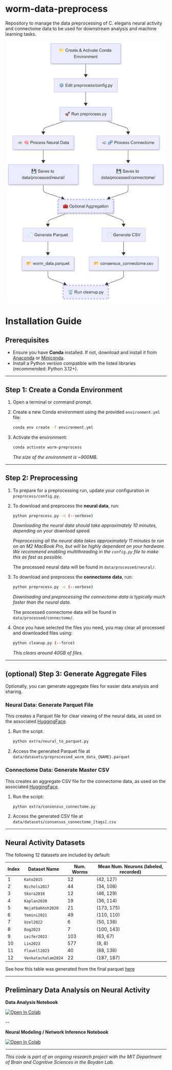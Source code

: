 # worm-data-preprocess

Repository to manage the data preprocessing of C. elegans neural activity and
connectome data to be used for downstream analysis and machine learning tasks.

<div align="center">
<img src="workflow_diagram.png" width="500">
</div>

# Installation Guide

## Prerequisites

- Ensure you have **Conda** installed. If not, download and install it from [Anaconda](https://www.anaconda.com/) or [Miniconda](https://docs.conda.io/en/latest/miniconda.html).
- Install a Python version compatible with the listed libraries (recommended: Python 3.12+).

---

## Step 1: Create a Conda Environment

1. Open a terminal or command prompt.
2. Create a new Conda environment using the provided `environment.yml` file:

   ```bash
   conda env create -f environment.yml
   ```

3. Activate the environment:
   ```bash
   conda activate worm-preprocess
   ```
   _The size of the environment is ~900MB._

---

## Step 2: Preprocessing

1. To prepare for a preprocessing run, update your configuration in `preprocess/config.py`.

2. To download and preprocess the **neural data**, run:

   ```bash
   python preprocess.py -n (--verbose)
   ```

   _Downloading the neural data should take approximately 10 minutes, depending on your download speed._

   _Preprocessing all the neural data takes approximately 11 minutes to run on an M2 MacBook Pro, but will be highly dependent on your hardware. We recommend enabling multithreading in the `config.py` file to make this as fast as possible._

   The processed neural data will be found in `data/processed/neural/`.

3. To download and preprocess the **connectome data**, run:

   ```bash
   python preprocess.py -c (--verbose)
   ```

   _Downloading and preprocessing the connectome data is typically much faster than the neural data._

   The processed connectome data will be found in `data/processed/connectome/`.

4. Once you have selected the files you need, you may clear all processed and
   downloaded files using:

   ```bash
   python cleanup.py (--force)
   ```

   _This clears around 40GB of files._

---

## (optional) Step 3: Generate Aggregate Files

Optionally, you can generate aggregate files for easier data analysis and sharing.

### Neural Data: Generate Parquet File

This creates a Parquet file for clear viewing of the neural data, as used on the associated [HuggingFace](https://huggingface.co/datasets/qsimeon/celegans_neural_data).

1. Run the script:

   ```bash
   python extra/neural_to_parquet.py
   ```

2. Access the generated Parquet file at `data/datasets/preprocessed_worm_data_{NAME}.parquet`

### Connectome Data: Generate Master CSV

This creates an aggregate CSV file for the connectome data, as used on the associated [HuggingFace](https://huggingface.co/datasets/qsimeon/celegans_connectome_data).

1. Run the script:

   ```bash
   python extra/consensus_connectome.py
   ```

2. Access the generated CSV file at `data/datasets/consensus_connectome_[tags].csv`

---

## Neural Activity Datasets

The following 12 datasets are included by default:

| Index | Dataset Name        | Num. Worms | Mean Num. Neurons (labeled, recorded) |
| ----- | ------------------- | ---------- | ------------------------------------- |
| 1     | `Kato2015  `        | 12         | (42, 127)                             |
| 2     | `Nichols2017`       | 44         | (34, 108)                             |
| 3     | `Skora2018`         | 12         | (46, 129)                             |
| 4     | `Kaplan2020  `      | 19         | (36, 114)                             |
| 5     | `Nejatbakhsh2020 `  | 21         | (173, 175)                            |
| 6     | `Yemini2021 `       | 49         | (110, 110)                            |
| 7     | `Uzel2022    `      | 6          | (50, 138)                             |
| 8     | `Dag2023`           | 7          | (100, 143)                            |
| 9     | `Leifer2023`        | 103        | (63, 67)                              |
| 10    | `Lin2023`           | 577        | (8, 8)                                |
| 11    | `Flavell2023`       | 40         | (88, 136)                             |
| 12    | `Venkatachalam2024` | 22         | (187, 187)                            |

See how this table was generated from the final parquet
[here](https://colab.research.google.com/drive/1z7h2gGuWhupRtjpYc7IHFD4rJ4kIsyuD#scrollTo=ZiZXMRc931oy)

---

## Preliminary Data Analysis on Neural Activity

**Data Analysis Notebook**

<a target="_blank" href="https://colab.research.google.com/drive/1I-8zUmtZ6dnAxf4nn2qMOXkpYwb4m6Xh?usp=sharing">
  <img src="https://colab.research.google.com/assets/colab-badge.svg" alt="Open In Colab"/>
</a>

--

**Neural Modeling / Network Inference Notebook**

<a target="_blank" href="https://colab.research.google.com/drive/1DX0fPj0-pJYek48Xdmjpz42OjJzsaF9v?usp=sharing">
  <img src="https://colab.research.google.com/assets/colab-badge.svg" alt="Open In Colab"/>
</a>

---

_This code is part of an ongoing research project with the MIT Department of Brain and
Cognitive Sciences in the Boyden Lab._

